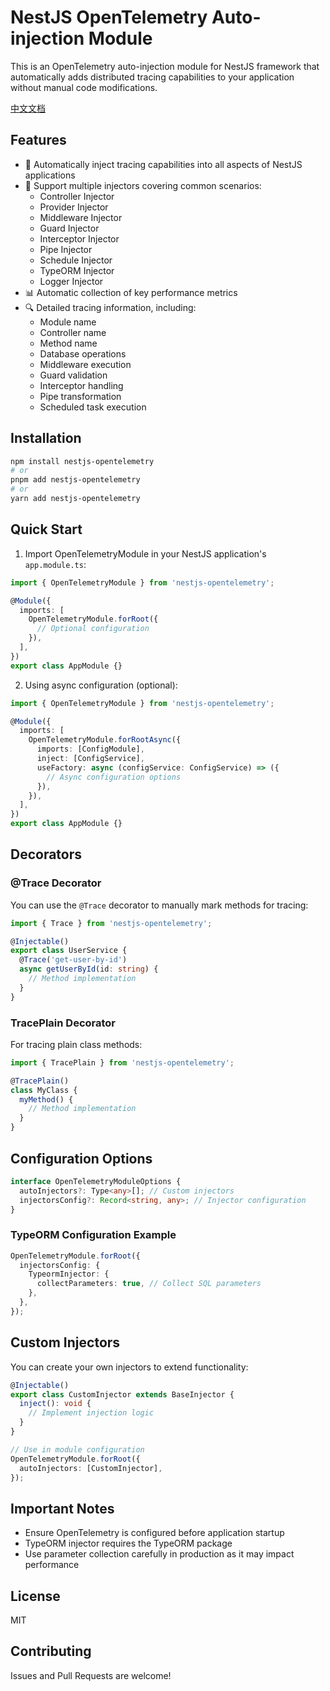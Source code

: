 # NestJS OpenTelemetry Auto-injection Module

This is an OpenTelemetry auto-injection module for NestJS framework that automatically adds distributed tracing capabilities to your application without manual code modifications.

[中文文档](./README.zh-CN.md)

## Features

- 🚀 Automatically inject tracing capabilities into all aspects of NestJS applications
- 🎯 Support multiple injectors covering common scenarios:
  - Controller Injector
  - Provider Injector
  - Middleware Injector
  - Guard Injector
  - Interceptor Injector
  - Pipe Injector
  - Schedule Injector
  - TypeORM Injector
  - Logger Injector
- 📊 Automatic collection of key performance metrics
- 🔍 Detailed tracing information, including:
  - Module name
  - Controller name
  - Method name
  - Database operations
  - Middleware execution
  - Guard validation
  - Interceptor handling
  - Pipe transformation
  - Scheduled task execution

## Installation

```bash
npm install nestjs-opentelemetry
# or
pnpm add nestjs-opentelemetry
# or
yarn add nestjs-opentelemetry
```

## Quick Start

1. Import OpenTelemetryModule in your NestJS application's `app.module.ts`:

```typescript
import { OpenTelemetryModule } from 'nestjs-opentelemetry';

@Module({
  imports: [
    OpenTelemetryModule.forRoot({
      // Optional configuration
    }),
  ],
})
export class AppModule {}
```

2. Using async configuration (optional):

```typescript
import { OpenTelemetryModule } from 'nestjs-opentelemetry';

@Module({
  imports: [
    OpenTelemetryModule.forRootAsync({
      imports: [ConfigModule],
      inject: [ConfigService],
      useFactory: async (configService: ConfigService) => ({
        // Async configuration options
      }),
    }),
  ],
})
export class AppModule {}
```

## Decorators

### @Trace Decorator

You can use the `@Trace` decorator to manually mark methods for tracing:

```typescript
import { Trace } from 'nestjs-opentelemetry';

@Injectable()
export class UserService {
  @Trace('get-user-by-id')
  async getUserById(id: string) {
    // Method implementation
  }
}
```

### TracePlain Decorator

For tracing plain class methods:

```typescript
import { TracePlain } from 'nestjs-opentelemetry';

@TracePlain()
class MyClass {
  myMethod() {
    // Method implementation
  }
}
```

## Configuration Options

```typescript
interface OpenTelemetryModuleOptions {
  autoInjectors?: Type<any>[]; // Custom injectors
  injectorsConfig?: Record<string, any>; // Injector configuration
}
```

### TypeORM Configuration Example

```typescript
OpenTelemetryModule.forRoot({
  injectorsConfig: {
    TypeormInjector: {
      collectParameters: true, // Collect SQL parameters
    },
  },
});
```

## Custom Injectors

You can create your own injectors to extend functionality:

```typescript
@Injectable()
export class CustomInjector extends BaseInjector {
  inject(): void {
    // Implement injection logic
  }
}

// Use in module configuration
OpenTelemetryModule.forRoot({
  autoInjectors: [CustomInjector],
});
```

## Important Notes

- Ensure OpenTelemetry is configured before application startup
- TypeORM injector requires the TypeORM package
- Use parameter collection carefully in production as it may impact performance

## License

MIT

## Contributing

Issues and Pull Requests are welcome!